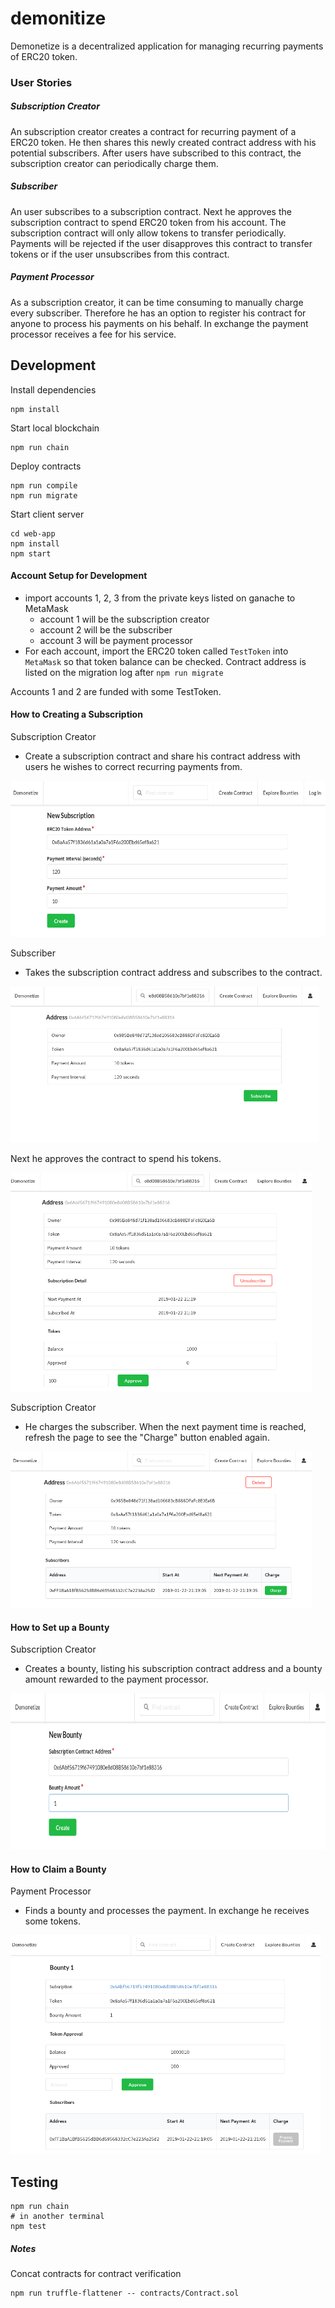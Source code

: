 # demonitize
Demonetize is a decentralized application for managing recurring payments of ERC20 token.

### User Stories

##### Subscription Creator
An subscription creator creates a contract for recurring payment of a ERC20 token. He then shares this newly created contract address with his potential subscribers. After users have subscribed to this contract, the subscription creator can periodically charge them.

##### Subscriber
An user subscribes to a subscription contract. Next he approves the subscription contract to spend ERC20 token from his account. The subscription contract will only allow tokens to transfer periodically. Payments will be rejected if
the user disapproves this contract to transfer tokens or if the user unsubscribes from this contract.

##### Payment Processor
As a subscription creator, it can be time consuming to manually charge every subscriber. Therefore he has an option to register his contract for anyone to process his payments on his behalf. In exchange the payment processor receives a fee for his service.

## Development

Install dependencies
```shell
npm install
```

Start local blockchain
```shell
npm run chain
```

Deploy contracts
```shell
npm run compile
npm run migrate
```

Start client server
```shell
cd web-app
npm install
npm start
```

#### Account Setup for Development

- import accounts 1, 2, 3 from the private keys listed on ganache to MetaMask
  - account 1 will be the subscription creator
  - account 2 will be the subscriber
  - account 3 will be payment processor
- For each account, import the ERC20 token called `TestToken` into `MetaMask` so that token balance can be checked.
Contract address is listed on the migration log after `npm run migrate`

Accounts 1 and 2 are funded with some TestToken.

#### How to Creating a Subscription
Subscription Creator
- Create a subscription contract and share his contract address with users he wishes to correct recurring payments from.

<img src="img/create-sub.png" alt="drawing" height="250"/>

Subscriber
- Takes the subscription contract address and subscribes to the contract.

<img src="img/sub.png" alt="drawing" height="250"/>

Next he approves the contract to spend his tokens.

<img src="img/sub-approve.png" alt="drawing" height="350"/>

Subscription Creator
- He charges the subscriber. When the next payment time is reached, refresh the page to see the "Charge" button enabled again.

<img src="img/charge.png" alt="drawing" height="250"/>

#### How to Set up a Bounty
Subscription Creator
- Creates a bounty, listing his subscription contract address and a bounty amount rewarded to the payment processor.

<img src="img/create-bounty.png" alt="drawing" height="250"/>

#### How to Claim a Bounty
Payment Processor
- Finds a bounty and processes the payment. In exchange he receives some tokens.

<img src="img/claim-bounty.png" alt="drawing" height="350"/>

## Testing
```shell
npm run chain
# in another terminal
npm test
```

##### Notes
Concat contracts for contract verification
```
npm run truffle-flattener -- contracts/Contract.sol
```
